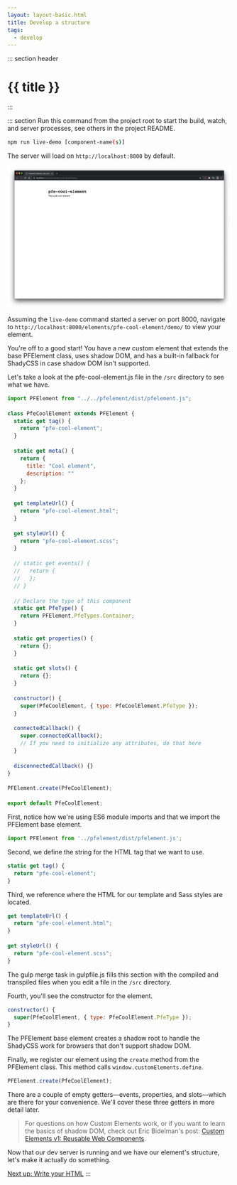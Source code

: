 ```yaml
---
layout: layout-basic.html
title: Develop a structure
tags:
  - develop
---
```


::: section header
# {{ title }}
:::

::: section
Run this command from the project root to start the build, watch, and server processes, see others in the project README.
```bash
npm run live-demo [component-name(s)]
```

The server will load on `http://localhost:8000` by default.

![npm run live-demo command](/images/develop/develop-structure.png)

Assuming the `live-demo` command started a server on port 8000, navigate to `http://localhost:8000/elements/pfe-cool-element/demo/` to view your element.

You're off to a good start! You have a new custom element that extends the base PFElement class, uses shadow DOM, and has a built-in fallback for ShadyCSS in case shadow DOM isn't supported.

Let's take a look at the pfe-cool-element.js file in the `/src` directory to see what we have.

```javascript
import PFElement from "../../pfelement/dist/pfelement.js";

class PfeCoolElement extends PFElement {
  static get tag() {
    return "pfe-cool-element";
  }

  static get meta() {
    return {
      title: "Cool element",
      description: ""
    };
  }

  get templateUrl() {
    return "pfe-cool-element.html";
  }

  get styleUrl() {
    return "pfe-cool-element.scss";
  }

  // static get events() {
  //   return {
  //   };
  // }

  // Declare the type of this component
  static get PfeType() {
    return PFElement.PfeTypes.Container;
  }

  static get properties() {
    return {};
  }

  static get slots() {
    return {};
  }

  constructor() {
    super(PfeCoolElement, { type: PfeCoolElement.PfeType });
  }

  connectedCallback() {
    super.connectedCallback();
    // If you need to initialize any attributes, do that here
  }

  disconnectedCallback() {}
}

PFElement.create(PfeCoolElement);

export default PfeCoolElement;
```

First, notice how we're using ES6 module imports and that we import the PFElement base element.

```javascript
import PFElement from '../pfelement/dist/pfelement.js';
```

Second, we define the string for the HTML tag that we want to use.

```javascript
static get tag() {
  return "pfe-cool-element";
}
```

Third, we reference where the HTML for our template and Sass styles are located.

```javascript
get templateUrl() {
  return "pfe-cool-element.html";
}

get styleUrl() {
  return "pfe-cool-element.scss";
}
```

The gulp merge task in gulpfile.js fills this section with the compiled and transpiled files when you edit a file in the `/src` directory.

Fourth, you'll see the constructor for the element.

```javascript
constructor() {
  super(PfeCoolElement, { type: PfeCoolElement.PfeType });
}
```

The PFElement base element creates a shadow root to handle the ShadyCSS work for browsers that don't support shadow DOM.

Finally, we register our element using the `create` method from the PFElement class. This method calls `window.customElements.define`.

```javascript
PFElement.create(PfeCoolElement);
```

There are a couple of empty getters—events, properties, and slots—which are there for your convenience. We'll cover these three getters in more detail later.

> For questions on how Custom Elements work, or if you want to learn the basics of shadow DOM, check out Eric Bidelman's post: [Custom Elements v1: Reusable Web Components](https://developers.google.com/web/fundamentals/web-components/customelements).

Now that our dev server is running and we have our element's structure, let's make it actually do something.

[Next up: Write your HTML](../html)
:::